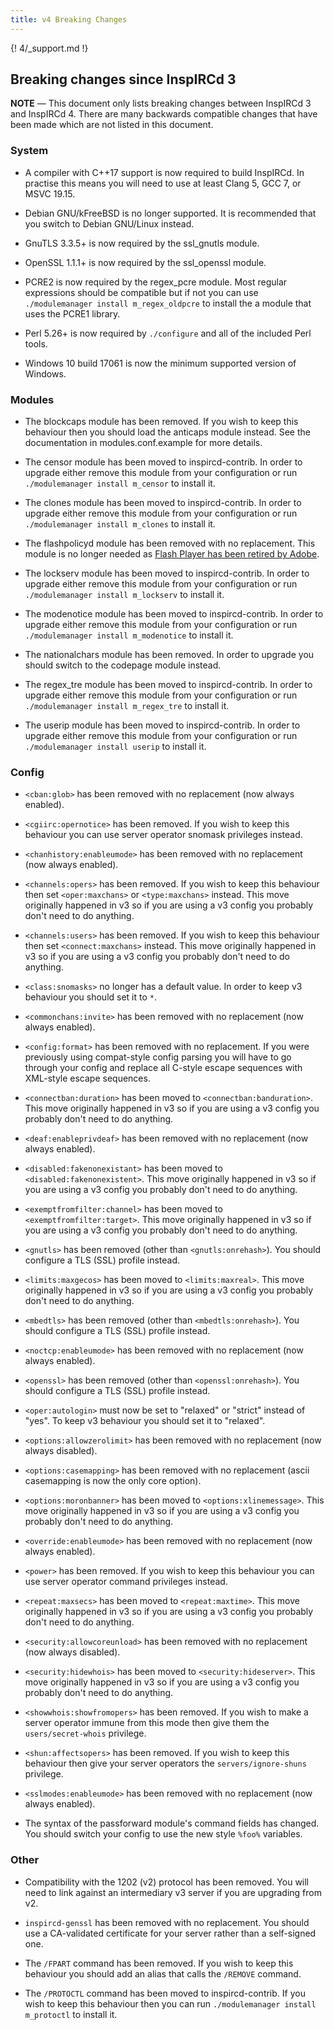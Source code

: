 ```yaml
---
title: v4 Breaking Changes
---
```


{! 4/_support.md !}

## Breaking changes since InspIRCd 3

**NOTE** &mdash; This document only lists breaking changes between InspIRCd 3 and InspIRCd 4. There are many backwards compatible changes that have been made which are not listed in this document.

### System

- A compiler with C++17 support is now required to build InspIRCd. In practise this means you will need to use at least Clang 5, GCC 7, or MSVC 19.15.

- Debian GNU/kFreeBSD is no longer supported. It is recommended that you switch to Debian GNU/Linux instead.

- GnuTLS 3.3.5+ is now required by the ssl_gnutls module.

- OpenSSL 1.1.1+ is now required by the ssl_openssl module.

- PCRE2 is now required by the regex_pcre module. Most regular expressions should be compatible but if not you can use `./modulemanager install m_regex_oldpcre` to install the a module that uses the PCRE1 library.

- Perl 5.26+ is now required by `./configure` and all of the included Perl tools.

- Windows 10 build 17061 is now the minimum supported version of Windows.

### Modules

- The blockcaps module has been removed. If you wish to keep this behaviour then you should load the anticaps module instead. See the documentation in modules.conf.example for more details.

- The censor module has been moved to inspircd-contrib. In order to upgrade either remove this module from your configuration or run `./modulemanager install m_censor` to install it.

- The clones module has been moved to inspircd-contrib. In order to upgrade either remove this module from your configuration or run `./modulemanager install m_clones` to install it.

- The flashpolicyd module has been removed with no replacement. This module is no longer needed as [Flash Player has been retired by Adobe](https://web.archive.org/web/20170801000737/https://blogs.adobe.com/conversations/2017/07/adobe-flash-update.html).

- The lockserv module has been moved to inspircd-contrib. In order to upgrade either remove this module from your configuration or run `./modulemanager install m_lockserv` to install it.

- The modenotice module has been moved to inspircd-contrib. In order to upgrade either remove this module from your configuration or run `./modulemanager install m_modenotice` to install it.

- The nationalchars module has been removed. In order to upgrade you should switch to the codepage module instead.

- The regex_tre module has been moved to inspircd-contrib. In order to upgrade either remove this module from your configuration or run `./modulemanager install m_regex_tre` to install it.

- The userip module has been moved to inspircd-contrib. In order to upgrade either remove this module from your configuration or run `./modulemanager install userip` to install it.

### Config

- `<cban:glob>` has been removed with no replacement (now always enabled).

- `<cgiirc:opernotice>` has been removed. If you wish to keep this behaviour you can use server operator snomask privileges instead.

- `<chanhistory:enableumode>` has been removed with no replacement (now always enabled).

- `<channels:opers>` has been removed. If you wish to keep this behaviour then set `<oper:maxchans>` or `<type:maxchans>` instead. This move originally happened in v3 so if you are using a v3 config you probably don't need to do anything.

- `<channels:users>` has been removed. If you wish to keep this behaviour then set `<connect:maxchans>` instead. This move originally happened in v3 so if you are using a v3 config you probably don't need to do anything.

- `<class:snomasks>` no longer has a default value. In order to keep v3 behaviour you should set it to `*`.

- `<commonchans:invite>` has been removed with no replacement (now always enabled).

- `<config:format>` has been removed with no replacement. If you were previously using compat-style config parsing you will have to go through your config and replace all C-style escape sequences with XML-style escape sequences.

- `<connectban:duration>` has been moved to `<connectban:banduration>`. This move originally happened in v3 so if you are using a v3 config you probably don't need to do anything.

- `<deaf:enableprivdeaf>` has been removed with no replacement (now always enabled).

- `<disabled:fakenonexistant>` has been moved to `<disabled:fakenonexistent>`. This move originally happened in v3 so if you are using a v3 config you probably don't need to do anything.

- `<exemptfromfilter:channel>` has been moved to `<exemptfromfilter:target>`. This move originally happened in v3 so if you are using a v3 config you probably don't need to do anything.

- `<gnutls>` has been removed (other than `<gnutls:onrehash>`). You should configure a TLS (SSL) profile instead.

- `<limits:maxgecos>` has been moved to `<limits:maxreal>`. This move originally happened in v3 so if you are using a v3 config you probably don't need to do anything.

- `<mbedtls>` has been removed (other than `<mbedtls:onrehash>`). You should configure a TLS (SSL) profile instead.

- `<noctcp:enableumode>` has been removed with no replacement (now always enabled).

- `<openssl>` has been removed (other than `<openssl:onrehash>`). You should configure a TLS (SSL) profile instead.

- `<oper:autologin>` must now be set to "relaxed" or "strict" instead of "yes". To keep v3 behaviour you should set it to "relaxed".

- `<options:allowzerolimit>` has been removed with no replacement (now always disabled).

- `<options:casemapping>` has been removed with no replacement (ascii casemapping is now the only core option).

- `<options:moronbanner>` has been moved to `<options:xlinemessage>`. This move originally happened in v3 so if you are using a v3 config you probably don't need to do anything.

- `<override:enableumode>` has been removed with no replacement (now always enabled).

- `<power>` has been removed. If you wish to keep this behaviour you can use server operator command privileges instead.

- `<repeat:maxsecs>` has been moved to `<repeat:maxtime>`. This move originally happened in v3 so if you are using a v3 config you probably don't need to do anything.

- `<security:allowcoreunload>` has been removed with no replacement (now always disabled).

- `<security:hidewhois>` has been moved to `<security:hideserver>`. This move originally happened in v3 so if you are using a v3 config you probably don't need to do anything.

- `<showwhois:showfromopers>` has been removed. If you wish to make a server operator immune from this mode then give them the `users/secret-whois` privilege.

- `<shun:affectsopers>` has been removed. If you wish to keep this behaviour then give your server operators the `servers/ignore-shuns` privilege.

- `<sslmodes:enableumode>` has been removed with no replacement (now always enabled).

- The syntax of the passforward module's command fields has changed. You should switch your config to use the new style `%foo%` variables.

### Other

- Compatibility with the 1202 (v2) protocol has been removed. You will need to link against an intermediary v3 server if you are upgrading from v2.

- `inspircd-genssl` has been removed with no replacement. You should use a CA-validated certificate for your server rather than a self-signed one.

- The `/FPART` command has been removed. If you wish to keep this behaviour you should add an alias that calls the `/REMOVE` command.

- The `/PROTOCTL` command has been moved to inspircd-contrib. If you wish to keep this behaviour then you can run `./modulemanager install m_protoctl` to install it.
